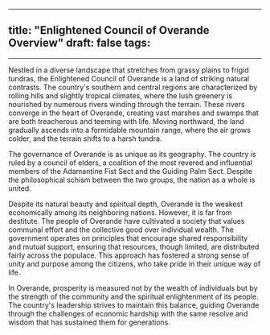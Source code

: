 
---
title: "Enlightened Council of Overande Overview"
draft: false
tags:
  - 
---


Nestled in a diverse landscape that stretches from grassy plains to frigid tundras, the Enlightened Council of Overande is a land of striking natural contrasts. The country's southern and central regions are characterized by rolling hills and slightly tropical climates, where the lush greenery is nourished by numerous rivers winding through the terrain. These rivers converge in the heart of Overande, creating vast marshes and swamps that are both treacherous and teeming with life. Moving northward, the land gradually ascends into a formidable mountain range, where the air grows colder, and the terrain shifts to a harsh tundra.

The governance of Overande is as unique as its geography. The country is ruled by a council of elders, a coalition of the most revered and influential members of the Adamantine Fist Sect and the Guiding Palm Sect.  Despite the philosophical schism between the two groups, the nation as a whole is united. 

Despite its natural beauty and spiritual depth, Overande is the weakest economically among its neighboring nations. However, it is far from destitute. The people of Overande have cultivated a society that values communal effort and the collective good over individual wealth. The government operates on principles that encourage shared responsibility and mutual support, ensuring that resources, though limited, are distributed fairly across the populace. This approach has fostered a strong sense of unity and purpose among the citizens, who take pride in their unique way of life.

In Overande, prosperity is measured not by the wealth of individuals but by the strength of the community and the spiritual enlightenment of its people. The country's leadership strives to maintain this balance, guiding Overande through the challenges of economic hardship with the same resolve and wisdom that has sustained them for generations.